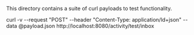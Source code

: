 This directory contains a suite of curl payloads to test functionality.

curl -v --request "POST" --header "Content-Type: application/ld+json" --data @payload.json http://localhost:8080/activity/test/inbox
